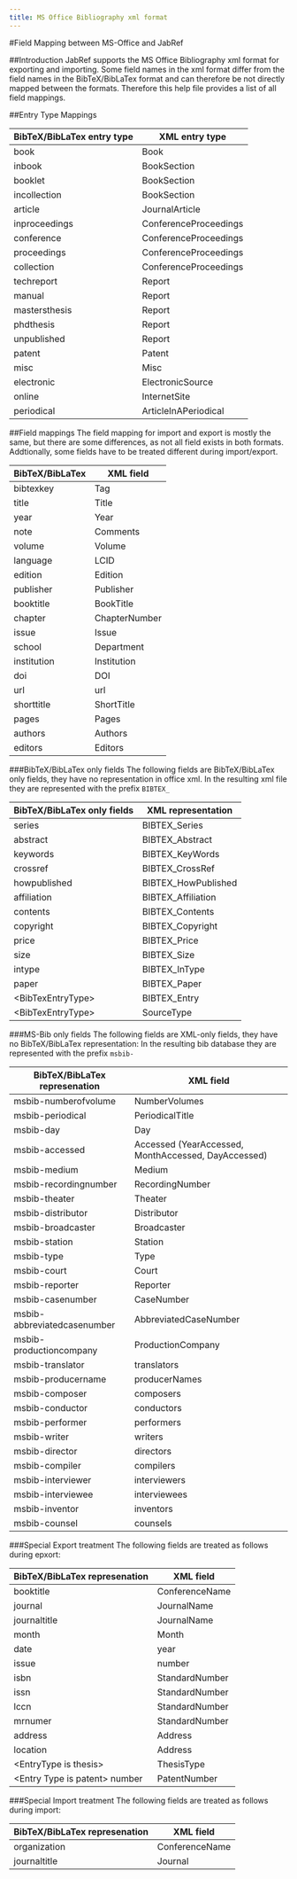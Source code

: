 ```yaml
---
title: MS Office Bibliography xml format
---
```


#Field Mapping between MS-Office and JabRef

##Introduction
JabRef supports the MS Office Bibliography xml format for exporting and importing.
Some field names in the xml format differ from the field names in the BibTeX/BibLaTex format and can therefore be not directly mapped between the formats.
Therefore this help file provides a list of all field mappings.


##Entry Type Mappings


| BibTeX/BibLaTex entry type | XML entry type        |
|---------------------------|-----------------------|
| book                      | Book                  |
| inbook                    | BookSection           |
| booklet                   | BookSection           |
| incollection              | BookSection           |
| article                   | JournalArticle        |
| inproceedings             | ConferenceProceedings |
| conference                | ConferenceProceedings |
| proceedings               | ConferenceProceedings |
| collection                | ConferenceProceedings |
| techreport                | Report                |
| manual                    | Report                |
| mastersthesis             | Report                |
| phdthesis                 | Report                |
| unpublished               | Report                |
| patent                    | Patent                |
| misc                      | Misc                  |
| electronic                | ElectronicSource      |
| online                    | InternetSite          |
| periodical                | ArticleInAPeriodical  |



##Field mappings
The field mapping for import and export is mostly the same, but there are some differences, as not all field exists in both formats.
Addtionally, some fields have to be treated different during import/export.

| BibTeX/BibLaTex | XML field     |
|-----------------|---------------|
| bibtexkey       | Tag           |
| title           | Title         |
| year            | Year          |
| note            | Comments      |
| volume          | Volume        |
| language        | LCID          |
| edition         | Edition       |
| publisher       | Publisher     |
| booktitle       | BookTitle     |
| chapter         | ChapterNumber |
| issue           | Issue         |
| school          | Department    |
| institution     | Institution   |
| doi             | DOI           |
| url             | url           |
| shorttitle      | ShortTitle    |
| pages           | Pages         |
| authors         | Authors       |
| editors         | Editors       |

###BibTeX/BibLaTex only fields
The following fields are BibTeX/BibLaTex only fields, they have no representation in office xml.
In the resulting xml file they are represented with the prefix `BIBTEX_`


| BibTeX/BibLaTex only fields | XML representation  |
|-----------------------------|---------------------|
| series                      | BIBTEX_Series       |
| abstract                    | BIBTEX_Abstract     |
| keywords                    | BIBTEX_KeyWords     |
| crossref                    | BIBTEX_CrossRef     |
| howpublished                | BIBTEX_HowPublished |
| affiliation                 | BIBTEX_Affiliation  |
| contents                    | BIBTEX_Contents     |
| copyright                   | BIBTEX_Copyright    |
| price                       | BIBTEX_Price        |
| size                        | BIBTEX_Size         |
| intype                      | BIBTEX_InType       |
| paper                       | BIBTEX_Paper        |
| &lt;BibTexEntryType&gt;     | BIBTEX_Entry        |
| &lt;BibTexEntryType&gt;     | SourceType          |

###MS-Bib only fields
The following fields are XML-only fields, they have no BibTeX/BibLaTex representation:
In the resulting bib database they are represented with the prefix `msbib-`

| BibTeX/BibLaTex represenation | XML field                                           |
|-------------------------------|-----------------------------------------------------|
| msbib-numberofvolume          | NumberVolumes                                       |
| msbib-periodical              | PeriodicalTitle                                     |
| msbib-day                     | Day                                                 |
| msbib-accessed                | Accessed (YearAccessed, MonthAccessed, DayAccessed) |
| msbib-medium                  | Medium                                              |
| msbib-recordingnumber         | RecordingNumber                                     |
| msbib-theater                 | Theater                                             |
| msbib-distributor             | Distributor                                         |
| msbib-broadcaster             | Broadcaster                                         |
| msbib-station                 | Station                                             |
| msbib-type                    | Type                                                |
| msbib-court                   | Court                                               |
| msbib-reporter                | Reporter                                            |
| msbib-casenumber              | CaseNumber                                          |
| msbib-abbreviatedcasenumber   | AbbreviatedCaseNumber                               |
| msbib-productioncompany       | ProductionCompany                                   |
| msbib-translator              | translators                                         |
| msbib-producername            | producerNames                                       |
| msbib-composer                | composers                                           |
| msbib-conductor               | conductors                                          |
| msbib-performer               | performers                                          |
| msbib-writer                  | writers                                             |
| msbib-director                | directors                                           |
| msbib-compiler                | compilers                                           |
| msbib-interviewer             | interviewers                                        |
| msbib-interviewee             | interviewees                                        |
| msbib-inventor                | inventors                                           |
| msbib-counsel                 | counsels                                            |


###Special Export treatment
The following fields are treated as follows during epxort:


| BibTeX/BibLaTex represenation | XML field      |
|-------------------------------|----------------|
| booktitle                     | ConferenceName |
| journal                       | JournalName    |
| journaltitle                  | JournalName    |
| month                         | Month          |
| date                          | year           |
| issue                         | number         |
| isbn                          | StandardNumber |
| issn                          | StandardNumber |
| lccn                          | StandardNumber |
| mrnumer                       | StandardNumber |
| address                       | Address        |
| location                      | Address        |
| &lt;EntryType is thesis&gt;         | ThesisType     |
| &lt;Entry Type is patent&gt; number | PatentNumber   |


###Special Import treatment
The following fields are treated as follows during import:


| BibTeX/BibLaTex represenation | XML field      |
|-------------------------------|----------------|
| organization                  | ConferenceName |
| journaltitle                  | Journal        |

